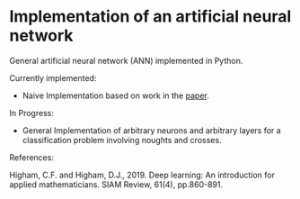 # Implementation of an artificial neural network
General artificial neural network (ANN) implemented in Python.

Currently implemented:
- Naive Implementation based on work in the [paper](https://epubs.siam.org/doi/pdf/10.1137/18M1165748).

In Progress:

- General Implementation of arbitrary neurons and arbitrary layers for a
classification problem involving noughts and crosses.


References:

Higham, C.F. and Higham, D.J., 2019. Deep learning: An introduction for applied mathematicians. SIAM Review, 61(4), pp.860-891.
